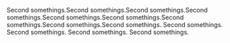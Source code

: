 

Second somethings.Second somethings.Second somethings.Second somethings.Second somethings.Second somethings.Second somethings.Second somethings.Second somethings.
Second somethings.
Second somethings.
Second somethings.
Second somethings.


